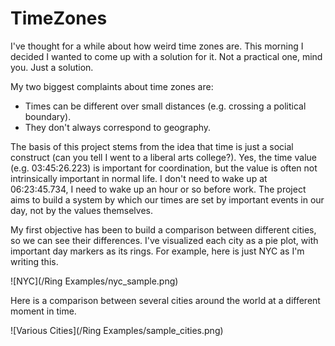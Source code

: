 # TimeZones


I've thought for a while about how weird time zones are. This morning I decided I wanted to come up with a solution for it. Not a practical one, mind you. Just a solution.

My two biggest complaints about time zones are:
* Times can be different over small distances (e.g. crossing a political boundary).
* They don't always correspond to geography.

The basis of this project stems from the idea that time is just a social construct (can you tell I went to a liberal arts college?). Yes, the time value (e.g. 03:45:26.223) is important for coordination, but the value is often not intrinsically important in normal life. I don't need to wake up at 06:23:45.734, I need to wake up an hour or so before work. The project aims to build a system by which our times are set by important events in our day, not by the values themselves.

My first objective has been to build a comparison between different cities, so we can see their differences. I've visualized each city as a pie plot, with important day markers as its rings. For example, here is just NYC as I'm writing this.

![NYC](/Ring Examples/nyc_sample.png)


Here is a comparison between several cities around the world at a different moment in time.

![Various Cities](/Ring Examples/sample_cities.png)
